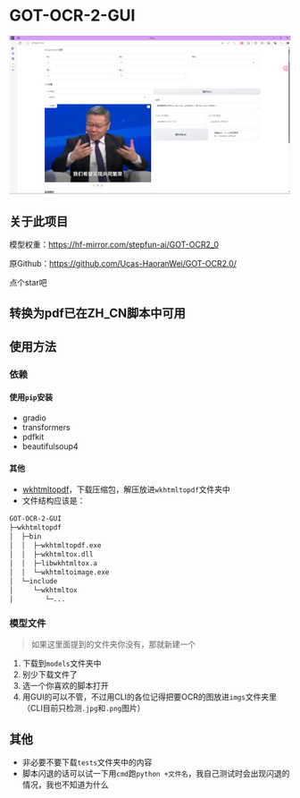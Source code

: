 # GOT-OCR-2-GUI
![img.png](img.png)
## 关于此项目

模型权重：https://hf-mirror.com/stepfun-ai/GOT-OCR2_0 

原Github：https://github.com/Ucas-HaoranWei/GOT-OCR2.0/

点个star吧

## 转换为pdf已在ZH_CN脚本中可用

## 使用方法
### 依赖
#### 使用`pip`安装
- gradio
- transformers
- pdfkit
- beautifulsoup4
#### 其他
- [wkhtmltopdf](https://wkhtmltopdf.org/downloads.html)，下载压缩包，解压放进`wkhtmltopdf`文件夹中
- 文件结构应该是：
```
GOT-OCR-2-GUI
├─wkhtmltopdf
│  ├─bin
│  │  ├─wkhtmltopdf.exe
│  │  ├─wkhtmltox.dll
│  │  ├─libwkhtmltox.a
│  │  └─wkhtmltoimage.exe
│  └─include
│     └─wkhtmltox
│        └─...
```

### 模型文件
> 如果这里面提到的文件夹你没有，那就新建一个
1. 下载到`models`文件夹中
2. 别少下载文件了
3. 选一个你喜欢的脚本打开
4. 用GUI的可以不管，不过用CLI的各位记得把要OCR的图放进`imgs`文件夹里（CLI目前只检测`.jpg`和`.png`图片）

## 其他
- 非必要不要下载`tests`文件夹中的内容
- 脚本闪退的话可以试一下用`cmd`跑`python +文件名`，我自己测试时会出现闪退的情况，我也不知道为什么
